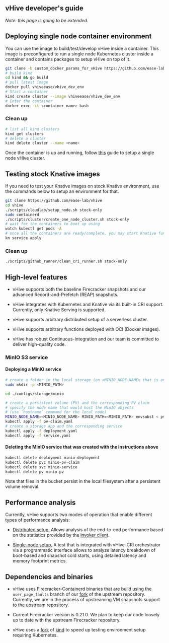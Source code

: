 ## vHive developer's guide

*Note: this page is going to be extended.*

## Deploying single node container environment

You can use the image to build/test/develop vHive inside a container. This image is preconfigured to run a single node Kubernetes cluster inside a container and contains packages to setup vHive on top of it. 
```bash
git clone -b custom_docker_params_for_vHive https://github.com/ease-lab/kind
# build kind
cd kind && go build
# pull latest image
docker pull vhiveease/vhive_dev_env
# Start a container 
kind create cluster --image vhiveease/vhive_dev_env
# Enter the container
docker exec -it <container name> bash
```
### Clean up
```bash
# list all kind clusters
kind get clusters 
# delete a cluster 
kind delete cluster --name <name>
```

Once the container is up and running, follow [this](./quickstart_guide.md#setup-a-single-node-cluster-master-and-worker-functionality-on-the-same-node) guide to setup a single node vHive cluster.

## Testing stock Knative images

If you need to test your Knative images on stock Knative environment, use the commands below to setup an environment for that.
```bash
git clone https://github.com/ease-lab/vhive
cd vhive
./scripts/cloudlab/setup_node.sh stock-only
sudo containerd
./scripts/cluster/create_one_node_cluster.sh stock-only
# wait for the containers to boot up using 
watch kubectl get pods -A
# once all the containers are ready/complete, you may start Knative functions
kn service apply
```
### Clean up
```bash
./scripts/github_runner/clean_cri_runner.sh stock-only
```

## High-level features

* vHive supports both the baseline Firecracker snapshots and our advanced
Record-and-Prefetch (REAP) snapshots.

* vHive integrates with Kubernetes and Knative via its built-in CRI support.
Currently, only Knative Serving is supported.

* vHive supports arbitrary distributed setup of a serverless cluster.

* vHive supports arbitrary functions deployed with OCI (Docker images).

* vHive has robust Continuous-Integration and our team is committed to deliver
high-quality code.


### MinIO S3 service

#### Deploying a MinIO service

```bash
# create a folder in the local storage (on <MINIO_NODE_NAME> that is one of the Kubernetes nodes)
sudo mkdir -p <MINIO_PATH>

cd ./configs/storage/minio

# create a persistent volume (PV) and the corresponding PV claim
# specify the node name that would host the MinIO objects
# (use `hostname` command for the local node)
MINIO_NODE_NAME=<MINIO_NODE_NAME> MINIO_PATH=<MINIO_PATH> envsubst < pv.yaml | kubectl apply -f -
kubectl apply -f pv-claim.yaml
# create a storage app and the corresponding service
kubectl apply -f deployment.yaml
kubectl apply -f service.yaml
```

#### Deleting the MinIO service that was created with the instructions above

```bash
kubectl delete deployment minio-deployment
kubectl delete pvc minio-pv-claim
kubectl delete svc minio-service
kubectl delete pv minio-pv
```

Note that files in the bucket persist in the local filesystem after a persistent volume removal.


## Performance analysis

Currently, vHive supports two modes of operation that enable different types
of performance analysis:

* [Distributed setup.](./quickstart_guide.md)
Allows analysis of the end-to-end performance based on the statistics provided by
the [invoker client](../examples/README.md).

* [Single-node setup.](../bench_test.go)
A test that is integrated with vHive-CRI orchestrator via a programmatic interface
allows to analyze latency breakdown of boot-based and snapshot cold starts,
using detailed latency and memory footprint metrics.


## Dependencies and binaries

* vHive uses Firecracker-Containerd binaries that are build using the `user_page_faults` branch
of our [fork](https://github.com/ease-lab/firecracker-containerd) of the upstream repository.
Currently, we are in the process of upstreaming VM snapshots support to the upstream repository.

* Current Firecracker version is 0.21.0. We plan to keep our code loosely up to date with
the upstream Firecracker repository.

* vHive uses a [fork](https://github.com/ease-lab/kind) of [kind](https://github.com/kubernetes-sigs/kind) to speed up testing environment setup requiring Kubernetes.
